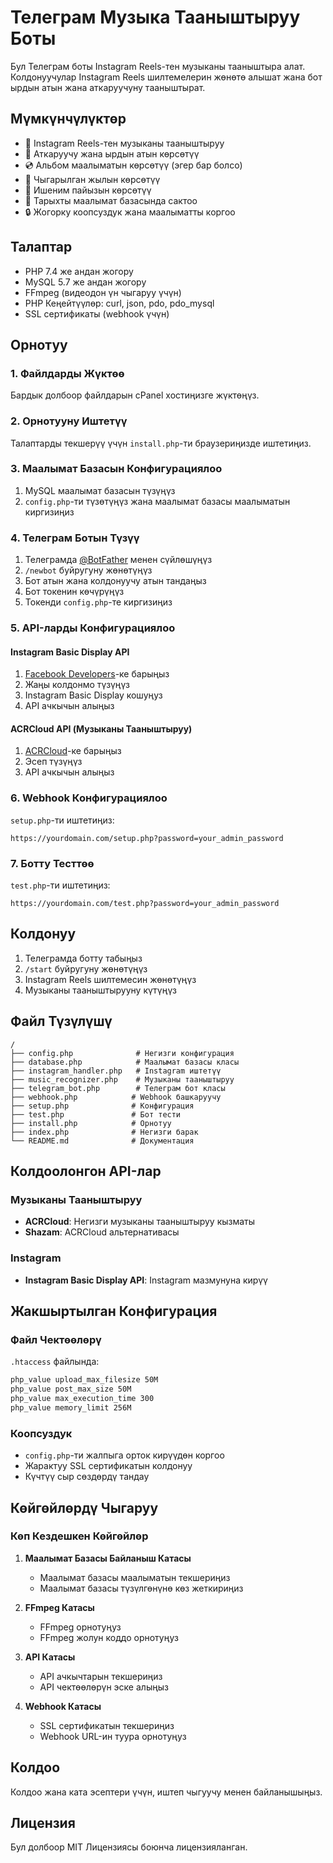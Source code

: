 # Телеграм Музыка Тааныштыруу Боты

Бул Телеграм боты Instagram Reels-тен музыканы тааныштыра алат. Колдонуучулар Instagram Reels шилтемелерин жөнөтө алышат жана бот ырдын атын жана аткаруучуну тааныштырат.

## Мүмкүнчүлүктөр

- 🎵 Instagram Reels-тен музыканы тааныштыруу
- 🎤 Аткаруучу жана ырдын атын көрсөтүү
- 💿 Альбом маалыматын көрсөтүү (эгер бар болсо)
- 📅 Чыгарылган жылын көрсөтүү
- 🎯 Ишеним пайызын көрсөтүү
- 💾 Тарыхты маалымат базасында сактоо
- 🔒 Жогорку коопсуздук жана маалыматты коргоо

## Талаптар

- PHP 7.4 же андан жогору
- MySQL 5.7 же андан жогору
- FFmpeg (видеодон үн чыгаруу үчүн)
- PHP Кеңейтүүлөр: curl, json, pdo, pdo_mysql
- SSL сертификаты (webhook үчүн)

## Орнотуу

### 1. Файлдарды Жүктөө

Бардык долбоор файлдарын cPanel хостиңизге жүктөңүз.

### 2. Орнотууну Иштетүү

Талаптарды текшерүү үчүн `install.php`-ти браузериңизде иштетиңиз.

### 3. Маалымат Базасын Конфигурациялоо

1. MySQL маалымат базасын түзүңүз
2. `config.php`-ти түзөтүңүз жана маалымат базасы маалыматын киргизиңиз

### 4. Телеграм Ботын Түзүү

1. Телеграмда [@BotFather](https://t.me/botfather) менен сүйлөшүңүз
2. `/newbot` буйругуну жөнөтүңүз
3. Бот атын жана колдонуучу атын тандаңыз
4. Бот токенин көчүрүңүз
5. Токенди `config.php`-те киргизиңиз

### 5. API-ларды Конфигурациялоо

#### Instagram Basic Display API
1. [Facebook Developers](https://developers.facebook.com/)-ке барыңыз
2. Жаңы колдонмо түзүңүз
3. Instagram Basic Display кошуңуз
4. API ачкычын алыңыз

#### ACRCloud API (Музыканы Тааныштыруу)
1. [ACRCloud](https://www.acrcloud.com/)-ке барыңыз
2. Эсеп түзүңүз
3. API ачкычын алыңыз

### 6. Webhook Конфигурациялоо

`setup.php`-ти иштетиңиз:

```
https://yourdomain.com/setup.php?password=your_admin_password
```

### 7. Ботту Тесттөө

`test.php`-ти иштетиңиз:

```
https://yourdomain.com/test.php?password=your_admin_password
```

## Колдонуу

1. Телеграмда ботту табыңыз
2. `/start` буйругуну жөнөтүңүз
3. Instagram Reels шилтемесин жөнөтүңүз
4. Музыканы тааныштырууну күтүңүз

## Файл Түзүлүшү

```
/
├── config.php              # Негизги конфигурация
├── database.php            # Маалымат базасы класы
├── instagram_handler.php   # Instagram иштетүү
├── music_recognizer.php    # Музыканы тааныштыруу
├── telegram_bot.php        # Телеграм бот класы
├── webhook.php            # Webhook башкаруучу
├── setup.php              # Конфигурация
├── test.php               # Бот тести
├── install.php            # Орнотуу
├── index.php              # Негизги барак
└── README.md              # Документация
```

## Колдоолонгон API-лар

### Музыканы Тааныштыруу
- **ACRCloud**: Негизги музыканы тааныштыруу кызматы
- **Shazam**: ACRCloud альтернативасы

### Instagram
- **Instagram Basic Display API**: Instagram мазмунуна кирүү

## Жакшыртылган Конфигурация

### Файл Чектөөлөрү
`.htaccess` файлында:
```apache
php_value upload_max_filesize 50M
php_value post_max_size 50M
php_value max_execution_time 300
php_value memory_limit 256M
```

### Коопсуздук
- `config.php`-ти жалпыга орток кирүүдөн коргоо
- Жарактуу SSL сертификатын колдонуу
- Күчтүү сыр сөздөрдү тандау

## Көйгөйлөрдү Чыгаруу

### Көп Кездешкен Көйгөйлөр

1. **Маалымат Базасы Байланыш Катасы**
   - Маалымат базасы маалыматын текшериңиз
   - Маалымат базасы түзүлгөнүнө көз жеткириңиз

2. **FFmpeg Катасы**
   - FFmpeg орнотуңуз
   - FFmpeg жолун коддо орнотуңуз

3. **API Катасы**
   - API ачкычтарын текшериңиз
   - API чектөөлөрүн эске алыңыз

4. **Webhook Катасы**
   - SSL сертификатын текшериңиз
   - Webhook URL-ин туура орнотуңуз

## Колдоо

Колдоо жана ката эсептери үчүн, иштеп чыгуучу менен байланышыңыз.

## Лицензия

Бул долбоор MIT Лицензиясы боюнча лицензияланган.